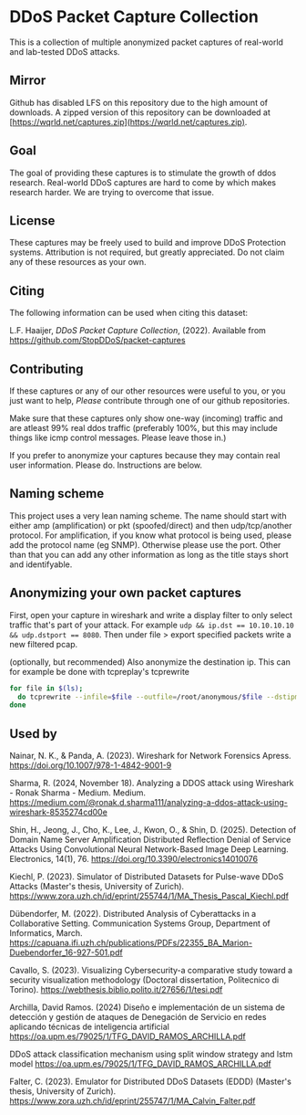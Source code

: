 # DDoS Packet Capture Collection

This is a collection of multiple anonymized packet captures of real-world and lab-tested DDoS attacks.

## Mirror
Github has disabled LFS on this repository due to the high amount of downloads. A zipped version of this repository can be downloaded at [https://wqrld.net/captures.zip](https://wqrld.net/captures.zip).

## Goal
The goal of providing these captures is to stimulate the growth of ddos research. 
Real-world DDoS captures are hard to come by which makes research harder.
We are trying to overcome that issue.


## License
These captures may be freely used to build and improve DDoS Protection systems. 
Attribution is not required, but greatly appreciated. Do not claim any of these resources as your own.

## Citing
The following information can be used when citing this dataset:

L.F. Haaijer, *DDoS Packet Capture Collection*, (2022). Available from https://github.com/StopDDoS/packet-captures


## Contributing
If these captures or any of our other resources were useful to you, or you just want to help, *Please* contribute through one of our github repositories.

Make sure that these captures only show one-way (incoming) traffic and are atleast 99% real ddos traffic 
(preferably 100%, but this may include things like icmp control messages. Please leave those in.)

If you prefer to anonymize your captures because they may contain real user information. Please do. 
Instructions are below.

## Naming scheme
This project uses a very lean naming scheme. The name should start with either amp (amplification) or pkt (spoofed/direct) and then udp/tcp/another protocol. 
For amplification, if you know what protocol is being used, please add the protocol name (eg SNMP). Otherwise please use the port. Other than that you can add any other information as long as the title stays short and identifyable. 


## Anonymizing your own packet captures
First, open your capture in wireshark and write a display filter to only select traffic that's part of your attack.
For example `udp && ip.dst == 10.10.10.10 && udp.dstport == 8080`. Then under file > export specified packets write a new filtered pcap.

(optionally, but recommended) Also anonymize the destination ip. This can for example be done with tcpreplay's tcprewrite
```bash
for file in $(ls);
  do tcprewrite --infile=$file --outfile=/root/anonymous/$file --dstipmap=0.0.0.0/0:10.10.10.10;
done
```

## Used by
Nainar, N. K., & Panda, A. (2023). Wireshark for Network Forensics Apress. https://doi.org/10.1007/978-1-4842-9001-9

Sharma, R. (2024, November 18). Analyzing a DDOS attack using Wireshark - Ronak Sharma - Medium. Medium. https://medium.com/@ronak.d.sharma111/analyzing-a-ddos-attack-using-wireshark-8535274cd00e

Shin, H., Jeong, J., Cho, K., Lee, J., Kwon, O., & Shin, D. (2025). Detection of Domain Name Server Amplification Distributed Reflection Denial of Service Attacks Using Convolutional Neural Network-Based 
Image Deep Learning. Electronics, 14(1), 76. https://doi.org/10.3390/electronics14010076

Kiechl, P. (2023). Simulator of Distributed Datasets for Pulse-wave DDoS Attacks (Master's thesis, University of Zurich). https://www.zora.uzh.ch/id/eprint/255744/1/MA_Thesis_Pascal_Kiechl.pdf

Dübendorfer, M. (2022). Distributed Analysis of Cyberattacks in a Collaborative Setting. Communication Systems Group, Department of Informatics, March. https://capuana.ifi.uzh.ch/publications/PDFs/22355_BA_Marion-Duebendorfer_16-927-501.pdf

Cavallo, S. (2023). Visualizing Cybersecurity-a comparative study toward a security visualization methodology (Doctoral dissertation, Politecnico di Torino). https://webthesis.biblio.polito.it/27656/1/tesi.pdf

Archilla, David Ramos. (2024) Diseño e implementación de un sistema de detección y gestión de ataques de Denegación de Servicio en redes aplicando técnicas de inteligencia artificial https://oa.upm.es/79025/1/TFG_DAVID_RAMOS_ARCHILLA.pdf

DDoS attack classification mechanism using split window strategy and lstm model https://oa.upm.es/79025/1/TFG_DAVID_RAMOS_ARCHILLA.pdf

Falter, C. (2023). Emulator for Distributed DDoS Datasets (EDDD) (Master's thesis, University of Zurich). https://www.zora.uzh.ch/id/eprint/255747/1/MA_Calvin_Falter.pdf
